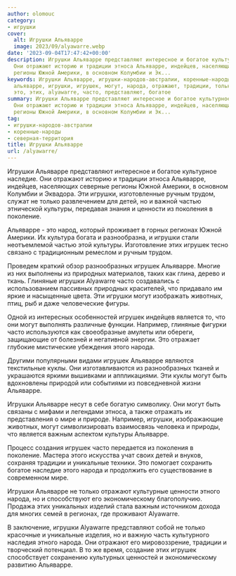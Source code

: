 ```yaml
---
author: olomouc
category:
- игрушки
cover:
  alt: Игрушки Альяварре
  image: 2023/09/alyawarre.webp
date: '2023-09-04T17:47:42+00:00'
description: Игрушки Альяварре представляют интересное и богатое культурное наследие.
  Они отражают историю и традиции этноса Альяварре, индейцев, населяющих северные
  регионы Южной Америки, в основном Колумбии и Эк...
keywords: Игрушки Альяварре, игрушки-народов-австралии, коренные-народы, северная-территория,
  альяварре, игрушки, игрушек, могут, народа, отражают, традиции, только, культуры,
  это, этих, alyawarre, часто, представляют, богатое
summary: Игрушки Альяварре представляют интересное и богатое культурное наследие.
  Они отражают историю и традиции этноса Альяварре, индейцев, населяющих северные
  регионы Южной Америки, в основном Колумбии и Эк...
tag:
- игрушки-народов-австралии
- коренные-народы
- северная-территория
title: Игрушки Альяварре
url: /alyawarre/
---
```


Игрушки Альяварре представляют интересное и богатое культурное наследие. Они отражают историю и традиции этноса Альяварре, индейцев, населяющих северные регионы Южной Америки, в основном Колумбии и Эквадора. Эти игрушки, изготовленные ручным трудом, служат не только развлечением для детей, но и важной частью этнической культуры, передавая знания и ценности из поколения в поколение.

Альяварре \- это народ, который проживает в горных регионах Южной Америки. Их культура богата и разнообразна, и игрушки стали неотъемлемой частью этой культуры. Изготовление этих игрушек тесно связано с традиционным ремеслом и ручным трудом.

Проведем краткий обзор разнообразных игрушек Альяварре. Многие из них выполнены из природных материалов, таких как глина, дерево и ткань. Глиняные игрушки Alyawarre часто создавались с использованием пассивных природных красителей, что придавало им яркие и насыщенные цвета. Эти игрушки могут изображать животных, птиц, рыб и даже человеческие фигуры.

Одной из интересных особенностей игрушек индейцев является то, что они могут выполнять различные функции. Например, глиняные фигурки часто используются как своеобразные амулеты или обереги, защищающие от болезней и негативной энергии. Это отражает глубокие мистические убеждения этого народа.

Другими популярными видами игрушек Альяварре являются текстильные куклы. Они изготавливаются из разнообразных тканей и украшаются яркими вышивками и аппликациями. Эти куклы могут быть вдохновлены природой или событиями из повседневной жизни Альяварре.

Игрушки Альяварре несут в себе богатую символику. Они могут быть связаны с мифами и легендами этноса, а также отражать их представления о мире и природе. Например, игрушки, изображающие животных, могут символизировать взаимосвязь человека и природы, что является важным аспектом культуры Альяварре.

Процесс создания игрушек часто передается из поколения в поколение. Мастера этого искусства учат своих детей и внуков, сохраняя традиции и уникальные техники. Это помогает сохранить богатое наследие этого народа и продолжить его существование в современном мире.

Игрушки Альяварре не только отражают культурные ценности этного народа, но и способствуют его экономическому благополучию. Продажа этих уникальных изделий стала важным источником дохода для многих семей в регионах, где проживают Alyawarre.

В заключение, игрушки Alyawarre представляют собой не только красочные и уникальные изделия, но и важную часть культурного наследия этного народа. Они отражают его мировоззрение, традиции и творческий потенциал. В то же время, создание этих игрушек способствует сохранению культурных ценностей и экономическому развитию Альяварре.